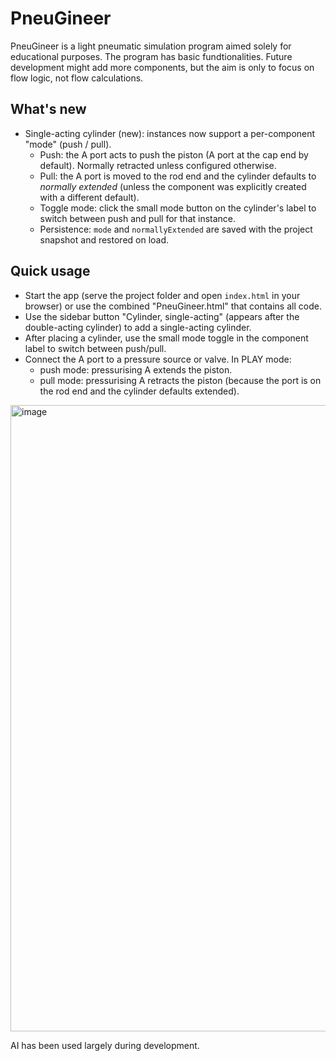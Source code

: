 # PneuGineer

PneuGineer is a light pneumatic simulation program aimed solely for educational purposes. The program has basic fundtionalities. Future development might add more components, but the aim is only to focus on flow logic, not flow calculations.

## What's new

- Single-acting cylinder (new): instances now support a per-component "mode" (push / pull).
	- Push: the A port acts to push the piston (A port at the cap end by default). Normally retracted unless configured otherwise.
	- Pull: the A port is moved to the rod end and the cylinder defaults to *normally extended* (unless the component was explicitly created with a different default).
	- Toggle mode: click the small mode button on the cylinder's label to switch between push and pull for that instance.
	- Persistence: `mode` and `normallyExtended` are saved with the project snapshot and restored on load.

## Quick usage

- Start the app (serve the project folder and open `index.html` in your browser) or use the combined "PneuGineer.html" that contains all code.
- Use the sidebar button "Cylinder, single-acting" (appears after the double-acting cylinder) to add a single-acting cylinder.
- After placing a cylinder, use the small mode toggle in the component label to switch between push/pull.
- Connect the A port to a pressure source or valve. In PLAY mode:
	- push mode: pressurising A extends the piston.
	- pull mode: pressurising A retracts the piston (because the port is on the rod end and the cylinder defaults extended).


<img width="1507" height="1002" alt="image" src="https://github.com/user-attachments/assets/e59247aa-6774-47e9-a5eb-f89f790a704f" />


AI has been used largely during development.
